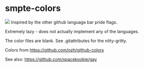 # smpte-colors
![](https://media.discordapp.net/attachments/286612533757083648/572810888411742220/unknown.png)
Inspired by the other github language bar pride flags.

Extremely lazy - does not actually implement any of the languages.

The color files are blank. See .gitattributes for the nitty-gritty.

Colors from https://github.com/ozh/github-colors

See also: https://github.com/spacekookie/gay
